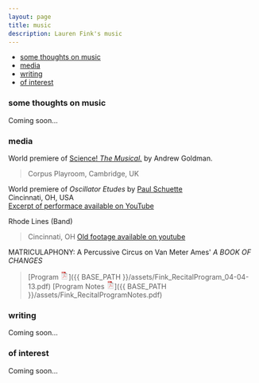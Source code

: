 ```yaml
---
layout: page
title: music
description: Lauren Fink's music
---
```


<div class="navbar">
    <div class="navbar-inner">
        <ul class="nav">
            <li><a href="#philosophy">some thoughts on music</a></li>
            <li><a href="#audio">media</a></li>
            <li><a href="#writing">writing</a></li>
            <li><a href="#others">of interest</a></li>
        </ul>
    </div>
</div>


### <a name="philosophy"></a>some thoughts on music
Coming soon...

### <a name="audio"></a>media

World premiere of [Science! *The Musical.*](http://www.mus.cam.ac.uk/news/feature-pieces/science-the-musical) by Andrew Goldman. 
> Corpus Playroom, Cambridge, UK


World premiere of *Oscillator Etudes* by [Paul Schuette](http://www.paulschuette.com/)  
Cincinnati, OH, USA  
[Excerpt of performace available on YouTube](https://www.youtube.com/watch?v=inZUFKHSn1o)


Rhode Lines (Band)
> Cincinnati, OH
> [Old footage available on youtube](https://www.youtube.com/watch?v=zS67TM2L1KE)

MATRICULAPHONY: A Percussive Circus on Van Meter Ames' *A BOOK OF CHANGES*
> [Program ![Program as pdf](icons16/pdf-icon.png)]({{ BASE_PATH }}/assets/Fink_RecitalProgram_04-04-13.pdf) 
> [Program Notes ![Notes as pdf](icons16/pdf-icon.png)]({{ BASE_PATH }}/assets/Fink_RecitalProgramNotes.pdf) 

### <a name="writing"></a>writing
Coming soon...

### <a name="others"></a>of interest
Coming soon...
